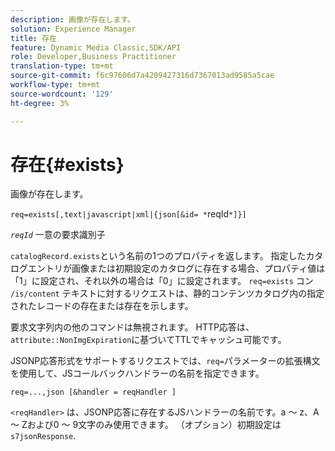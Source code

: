 ```yaml
---
description: 画像が存在します。
solution: Experience Manager
title: 存在
feature: Dynamic Media Classic,SDK/API
role: Developer,Business Practitioner
translation-type: tm+mt
source-git-commit: f6c97606d7a4209427316d7367013ad9585a5cae
workflow-type: tm+mt
source-wordcount: '129'
ht-degree: 3%

---
```



# 存在{#exists}

画像が存在します。

`req=exists[,text|javascript|xml|{json[&id= *`reqId`*]}]`

*`reqId`* 一意の要求識別子

`catalogRecord.exists`という名前の1つのプロパティを返します。 指定したカタログエントリが画像または初期設定のカタログに存在する場合、プロパティ値は「1」に設定され、それ以外の場合は「0」に設定されます。 `req=exists` コン `/is/content` テキストに対するリクエストは、静的コンテンツカタログ内の指定されたレコードの存在または存在を示します。

要求文字列内の他のコマンドは無視されます。 HTTP応答は、`attribute::NonImgExpiration`に基づいてTTLでキャッシュ可能です。

JSONP応答形式をサポートするリクエストでは、`req=`パラメーターの拡張構文を使用して、JSコールバックハンドラーの名前を指定できます。

`req=...,json [&handler = reqHandler ]`

`<reqHandler>` は、JSONP応答に存在するJSハンドラーの名前です。a ～ z、A ～ Zおよび0 ～ 9文字のみ使用できます。 （オプション）初期設定は `s7jsonResponse`.
